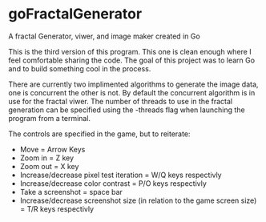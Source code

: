 # goFractalGenerator
A fractal Generator, viwer, and image maker created in Go

This is the third version of this program. This one is clean enough where I feel comfortable sharing the code.
The goal of this project was to learn Go and to build something cool in the process.

There are currently two implimented algorithms to generate the image data, one is concurrent the other is not. By default the concurrent algorithm is in use for the fractal viwer. The number of threads to use in the fractal generation can be specified using the -threads flag when launching the program from a terminal.

The controls are specified in the game, but to reiterate:
- Move = Arrow Keys
- Zoom in = Z key
- Zoom out = X key
- Increase/decrease pixel test iteration = W/Q keys respectivly
- Increase/decrease color contrast = P/O keys respectivly
- Take a screenshot = space bar
- Increase/decrease screenshot size (in relation to the game screen size) = T/R keys respectivly
